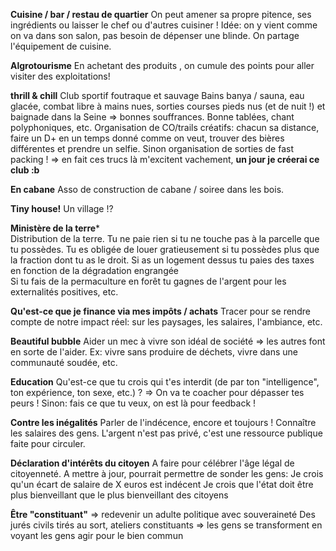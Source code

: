  **Cuisine / bar / restau de quartier**
On peut amener sa propre pitence, ses ingrédients ou laisser le chef ou d'autres cuisiner !
Idée: on y vient comme on va dans son salon, pas besoin de dépenser une blinde. On partage l'équipement de cuisine.

**Algrotourisme**
En achetant des produits , on cumule des points pour aller visiter des exploitations!

**thrill & chill** Club sportif foutraque et sauvage 
Bains banya / sauna, eau glacée, combat libre à mains nues, sorties courses pieds nus (et de nuit !) et baignade dans la Seine => bonnes souffrances. Bonne tablées, chant polyphoniques, etc. Organisation de CO/trails créatifs: chacun sa distance, faire un D+ en un temps donné comme on veut, trouver des bières différentes et prendre un selfie.
Sinon organisation de sorties de fast packing !
=> en fait ces trucs là m'excitent vachement, **un jour je créerai ce club :b** 

**En cabane**
Asso de construction de cabane / soiree dans les bois.

**Tiny house!**
Un village !? 

**Ministère de la terre***  
Distribution de la terre. Tu ne paie rien si tu ne touche pas à la parcelle que tu possèdes. Tu es obligée de louer gratieusement si tu possèdes plus que la fraction dont tu as le droit. Si as un logement dessus tu paies des taxes en fonction de la dégradation engrangée  
Si tu fais de la permaculture en forêt tu gagnes de l'argent pour les externalités positives, etc.

**Qu'est-ce que je finance via mes impôts / achats**
Tracer pour se rendre compte de notre impact réel: sur les paysages, les salaires, l'ambiance, etc.

**Beautiful bubble**
Aider un mec à vivre son idéal de société => les autres font en sorte de l'aider.
Ex: vivre sans produire de déchets, vivre dans une communauté soudée, etc.

**Education**
Qu'est-ce que tu crois qui t'es interdit (de par ton "intelligence", ton expérience, ton sexe, etc.) ? => On va te coacher pour dépasser tes peurs !
Sinon: fais ce que tu veux, on est là pour feedback !

**Contre les inégalités**
Parler de l'indécence, encore et toujours ! Connaître les salaires des gens. L'argent n'est pas privé, c'est une ressource publique faite pour circuler.

**Déclaration d'intérêts du citoyen**
A faire pour célébrer l'âge légal de citoyenneté. A mettre à jour, pourrait permettre de sonder les gens:
Je crois qu'un écart de salaire de X euros est indécent
Je crois que l'état doit être plus bienveillant que le plus bienveillant des citoyens

**Être "constituant"** 
=> redevenir un adulte politique avec souveraineté
Des jurés civils tirés au sort, ateliers constituants => les gens se transforment en voyant les gens agir pour le bien commun
